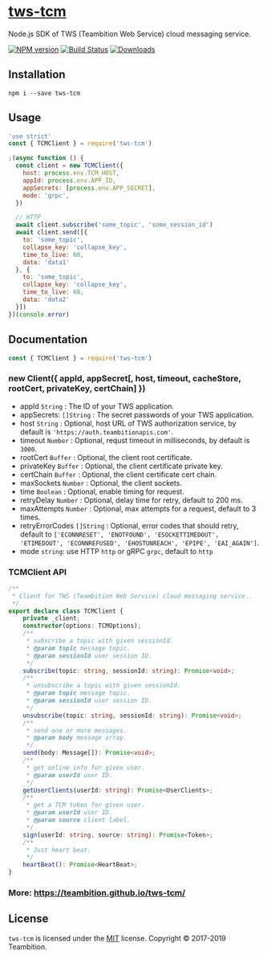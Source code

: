 # [tws-tcm](https://github.com/teambition/tws-tcm)
Node.js SDK of TWS (Teambition Web Service) cloud messaging service.

[![NPM version][npm-image]][npm-url]
[![Build Status][travis-image]][travis-url]
[![Downloads][downloads-image]][downloads-url]

## Installation

```
npm i --save tws-tcm
```

## Usage

```js
'use strict'
const { TCMClient } = require('tws-tcm')

;(async function () {
  const client = new TCMClient({
    host: process.env.TCM_HOST,
    appId: process.env.APP_ID,
    appSecrets: [process.env.APP_SECRET],
    mode: 'grpc',
  })

  // HTTP
  await client.subscribe('some_topic', 'some_session_id')
  await client.send([{
    to: 'some_topic',
    collapse_key: 'collapse_key',
    time_to_live: 60,
    data: 'data1'
  }, {
    to: 'some_topic',
    collapse_key: 'collapse_key',
    time_to_live: 60,
    data: 'data2'
  }])
})(console.error)
```

## Documentation

```js
const { TCMClient } = require('tws-tcm')
```

### new Client({ appId, appSecret[, host, timeout, cacheStore, rootCert, privateKey, certChain] })

- appId `String` : The ID of your TWS application.
- appSecrets: `[]String` : The secret passwords of your TWS application.
- host `String` : Optional, host URL of TWS authorization service, by default is `'https://auth.teambitionapis.com'`.
- timeout `Number` : Optional, requst timeout in milliseconds, by default is `3000`.
- rootCert `Buffer` : Optional, the client root certificate.
- privateKey `Buffer` : Optional, the client certificate private key.
- certChain `Buffer` : Optional, the client certificate cert chain.
- maxSockets `Number` : Optional, the client sockets.
- time `Boolean` : Optional, enable timing for request.
- retryDelay `Number` : Optional, delay time for retry, default to 200 ms.
- maxAttempts `Number` : Optional, max attempts for a request, default to 3 times.
- retryErrorCodes `[]String` : Optional, error codes that should retry, default to `['ECONNRESET', 'ENOTFOUND', 'ESOCKETTIMEDOUT', 'ETIMEDOUT', 'ECONNREFUSED', 'EHOSTUNREACH', 'EPIPE', 'EAI_AGAIN']`.
- mode `string`: use HTTP `http` or gRPC `grpc`, default to `http`

### TCMClient API
```ts
/**
 * Client for TWS (Teambition Web Service) cloud messaging service..
 */
export declare class TCMClient {
    private _client;
    constructor(options: TCMOptions);
    /**
     * subscribe a topic with given sessionId.
     * @param topic message topic.
     * @param sessionId user session ID.
     */
    subscribe(topic: string, sessionId: string): Promise<void>;
    /**
     * unsubscribe a topic with given sessionId.
     * @param topic message topic.
     * @param sessionId user session ID.
     */
    unsubscribe(topic: string, sessionId: string): Promise<void>;
    /**
     * send one or more messages.
     * @param body message array.
     */
    send(body: Message[]): Promise<void>;
    /**
     * get online info for given user.
     * @param userId user ID.
     */
    getUserClients(userId: string): Promise<UserClients>;
    /**
     * get a TCM token for given user.
     * @param userId user ID.
     * @param source client label.
     */
    sign(userId: string, source: string): Promise<Token>;
    /**
     * Just heart beat.
     */
    heartBeat(): Promise<HeartBeat>;
}
```

### More: https://teambition.github.io/tws-tcm/

## License
`tws-tcm` is licensed under the [MIT](https://github.com/teambition/tws-tcm/blob/master/LICENSE) license.
Copyright &copy; 2017-2019 Teambition.

[npm-url]: https://www.npmjs.com/package/tws-tcm
[npm-image]: https://img.shields.io/npm/v/tws-tcm.svg

[travis-url]: https://travis-ci.org/teambition/tws-tcm
[travis-image]: http://img.shields.io/travis/teambition/tws-tcm.svg

[downloads-url]: https://npmjs.org/package/tws-tcm
[downloads-image]: https://img.shields.io/npm/dm/tws-tcm.svg?style=flat-square

